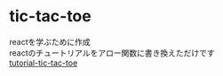 # tic-tac-toe
reactを学ぶために作成  
reactのチュートリアルをアロー関数に書き換えただけです  
[tutorial-tic-tac-toe](https://ja.react.dev/learn/tutorial-tic-tac-toe)
